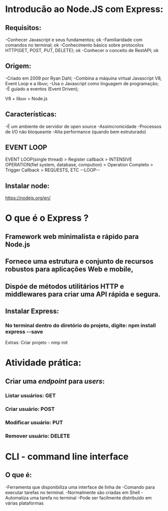 # Introducão ao Node.JS com Express:

## Requisitos:
-Conhecer Javascript e seus fundamentos; ok
-Familiaridade com comandos no terminal; ok
-Conhecimento básico sobre protocolos HTTP(GET, POST, PUT, DELETE); ok
-Conhecer o conceito de RestAPI; ok

## Origem:
-Criado em 2009 por Ryan Dahl;
-Combina a máquina virtual Javascript V8, Event Loop e a libuv;
-Usa o Javascript como linguagem de programação;
-É guiado a eventos (Event Driven);

V8 + libuv = Node.js

## Características:
-É um ambiente de servidor de open source
-Assimcronicidade
-Processos de I/O não bloqueante
-Alta performance (quando bem estruturado)

## EVENT LOOP

EVENT LOOP(single thread) > Register callback > INTENSIVE OPERATION(fiel system, database, compution) > Operation Completo > Trigger Callback > REQUESTS, ETC  --LOOP--

## Instalar node:
https://nodejs.org/en/

# O que é o Express ?

## Framework web minimalista e rápido para Node.js
## Fornece uma estrutura e conjunto de recursos robustos para aplicações Web e mobile,

## Dispóe de métodos utilitários HTTP e middlewares para criar uma API rápida e segura.

## Instalar Express:
### No terminal dentro do diretório do projeto, digite: **npm install express --save**
Extras:
Criar projeto - nmp init

# Atividade prática:
## Criar uma *endpoint* para *users*:
### Listar usuários: GET
### Criar usuário: POST
### Modificar usuário: PUT
### Remover usuário: DELETE

# CLI - command line interface

## O que é:
-Ferramenta que disponibiliza uma interface de linha de -Comando para executar tarefas no terminal.
-Normalmente são criadas em Shell
-Automatiza uma tarefa no terminal
-Pode ser facilmente distribuído em várias plataformas

